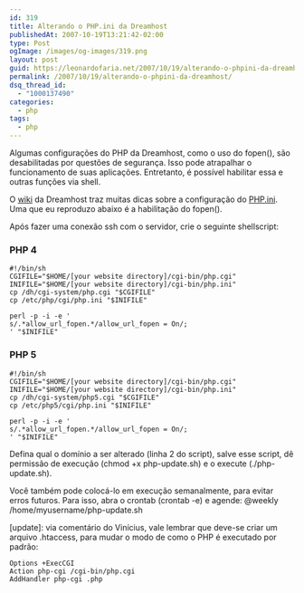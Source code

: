```yaml
---
id: 319
title: Alterando o PHP.ini da Dreamhost
publishedAt: 2007-10-19T13:21:42-02:00
type: Post
ogImage: /images/og-images/319.png
layout: post
guid: https://leonardofaria.net/2007/10/19/alterando-o-phpini-da-dreamhost/
permalink: /2007/10/19/alterando-o-phpini-da-dreamhost/
dsq_thread_id:
  - "1000137490"
categories:
  - php
tags:
  - php
---
```

Algumas configurações do PHP da Dreamhost, como o uso do fopen(), são desabilitadas por questões de segurança. Isso pode atrapalhar o funcionamento de suas aplicações. Entretanto, é possível habilitar essa e outras funções via shell.

O [wiki](http://wiki.dreamhost.com) da Dreamhost traz muitas dicas sobre a configuração do [PHP.ini](http://wiki.dreamhost.com/index.php/PHP.ini). Uma que eu reproduzo abaixo é a habilitação do fopen().

Após fazer uma conexão ssh com o servidor, crie o seguinte shellscript:

### PHP 4

```shell
#!/bin/sh
CGIFILE="$HOME/[your website directory]/cgi-bin/php.cgi"
INIFILE="$HOME/[your website directory]/cgi-bin/php.ini"
cp /dh/cgi-system/php.cgi "$CGIFILE"
cp /etc/php/cgi/php.ini "$INIFILE"

perl -p -i -e '
s/.*allow_url_fopen.*/allow_url_fopen = On/;
' "$INIFILE"
```

### PHP 5

```shell
#!/bin/sh
CGIFILE="$HOME/[your website directory]/cgi-bin/php.cgi"
INIFILE="$HOME/[your website directory]/cgi-bin/php.ini"
cp /dh/cgi-system/php5.cgi "$CGIFILE"
cp /etc/php5/cgi/php.ini "$INIFILE"

perl -p -i -e '
s/.*allow_url_fopen.*/allow_url_fopen = On/;
' "$INIFILE"
```

Defina qual o domínio a ser alterado (linha 2 do script), salve esse script, dê permissão de execução (chmod +x php-update.sh) e o execute (./php-update.sh).

Você também pode colocá-lo em execução semanalmente, para evitar erros futuros. Para isso, abra o crontab (crontab -e) e agende: @weekly /home/myusername/php-update.sh

[update]: via comentário do Vinícius, vale lembrar que deve-se criar um arquivo .htaccess, para mudar o modo de como o PHP é executado por padrão:

```
Options +ExecCGI
Action php-cgi /cgi-bin/php.cgi
AddHandler php-cgi .php
```
